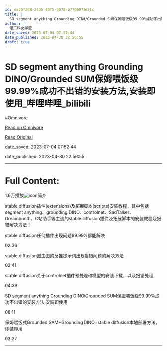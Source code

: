```yaml
---
id: ea20f268-2435-40f5-9b78-b7766973e21c
title: |
  SD segment anything Grounding DINO/Grounded SUM保姆喂饭级99.99%成功不出错的安装方法,安装即使用_哔哩哔哩_bilibili
author: |
  理工科女学渣
date_saved: 2023-07-04 07:52:44
date_published: 2023-04-30 22:56:55
draft: true
---
```


# SD segment anything Grounding DINO/Grounded SUM保姆喂饭级99.99%成功不出错的安装方法,安装即使用_哔哩哔哩_bilibili
#Omnivore

[Read on Omnivore](https://omnivore.app/me/sd-segment-anything-grounding-dino-grounded-sum-99-99-bilibili-18920bf7237)

[Read Original](https://www.bilibili.com/video/BV1QT41187SW?buvid=YE433CEEB3EBA4BE4C0884F5FF3AC318255B&is_story_h5=false&mid=hvzYm2bmsPFgDDG%252F8fnFxg%253D%253D&p=1&plat_id=116&share_from=ugc&share_medium=iphone&share_plat=ios&share_session_id=76C669CC-FF9B-498B-A058-3992DEC80555&share_source=GENERIC&share_tag=s_i&timestamp=1683377412&unique_k=FNJbf3b&up_id=316416296&vd_source=4b9236bc35f06232dec347663e3069a6)

date_saved: 2023-07-04 07:52:44

date_published: 2023-04-30 22:56:55

--- 

# Full Content: 

1.6万播放![icon](https://proxy-prod.omnivore-image-cache.app/0x0,sWY5JZsyABUtSaVPH2u7qlC7SFVQOyVBZ0I1bDTEslDg/https://s1.hdslb.com/bfs/static/jinkela/video/asserts/ic_info.svg)简介

stable diffusion插件(extensions)及拓展脚本(scripts)安装教程，其中包括segment anything、grounding DINO、controlnet、SadTalker、Dreambooth、C站助手等主流的stable diffusion插件及拓展脚本的安装教程及报错解决方法！

 stable diffusion任何插件出现问题99.99%都能解决

 02:36

 stable diffusion图生图的反推提示词出现报错问题的解决方法

 02:41

 stable diffusion关于controlnet插件预处理和模型的安装下载，以及报错处理

 04:39

 SD segment anything Grounding DINO/Grounded SUM保姆喂饭级99.99%成功不出错的安装方法,安装即使用

 08:11

 保姆喂饭式Grounded SAM+Grounding DINO+stable diffusion本地部署方法，即装即用

 03:27

---

